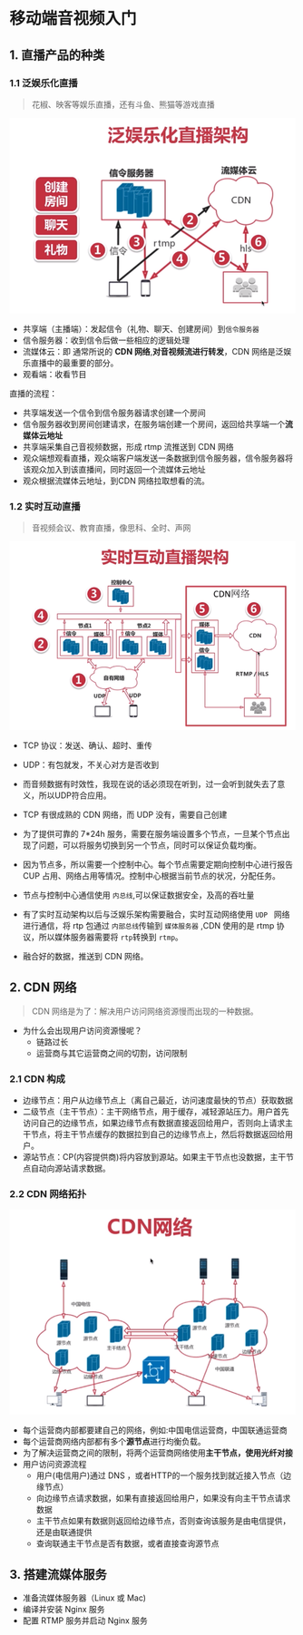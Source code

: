 # 移动端音视频入门

## 1. 直播产品的种类

### 1.1 泛娱乐化直播

> 花椒、映客等娱乐直播，还有斗鱼、熊猫等游戏直播

<img src="assets/1.1 泛娱乐化直播架构.png" style="zoom:75%;" />

- 共享端（主播端）：发起信令（礼物、聊天、创建房间）到`信令服务器`
- 信令服务器：收到信令后做一些相应的逻辑处理
- 流媒体云：即 通常所说的 **CDN 网络**,**对音视频流进行转发**，CDN 网络是泛娱乐直播中的最重要的部分。
- 观看端：收看节目

直播的流程：

- 共享端发送一个信令到信令服务器请求创建一个房间
- 信令服务器收到房间创建请求，在服务端创建一个房间，返回给共享端一个**流媒体云地址**
- 共享端采集自己音视频数据，形成 rtmp 流推送到 CDN 网络
- 观众端想观看直播，观众端客户端发送一条数据到信令服务器，信令服务器将该观众加入到该直播间，同时返回一个流媒体云地址
- 观众根据流媒体云地址，到CDN 网络拉取想看的流。

### 1.2 实时互动直播

> 音视频会议、教育直播，像思科、全时、声网

<img src="assets/1.2 实时互动直播架构.png" style="zoom:75%;" />

- TCP 协议：发送、确认、超时、重传

- UDP：有包就发，不关心对方是否收到

- 而音频数据有时效性，我现在说的话必须现在听到，过一会听到就失去了意义，所以UDP符合应用。

- TCP 有很成熟的 CDN 网络，而 UDP 没有，需要自己创建
- 为了提供可靠的 7*24h 服务，需要在服务端设置多个节点，一旦某个节点出现了问题，可以将服务切换到另一个节点，同时可以保证负载均衡。
- 因为节点多，所以需要一个控制中心。每个节点需要定期向控制中心进行报告 CUP 占用、网络占用等情况。控制中心根据当前节点的状况，分配任务。
- 节点与控制中心通信使用 `内总线`,可以保证数据安全，及高的吞吐量
- 有了实时互动架构以后与泛娱乐架构需要融合，实时互动网络使用 `UDP ` 网络进行通信，将 rtp 包通过 `内部总线`传输到 `媒体服务器` ,CDN 使用的是 rtmp 协议，所以媒体服务器需要将 `rtp`转换到 `rtmp`。
- 融合好的数据，推送到 CDN 网络。

## 2. CDN 网络

> CDN 网络是为了：解决用户访问网络资源慢而出现的一种数据。

- 为什么会出现用户访问资源慢呢？
    - 链路过长
    - 运营商与其它运营商之间的切割，访问限制

### 2.1 CDN 构成

- 边缘节点：用户从边缘节点上（离自己最近，访问速度最快的节点）获取数据
- 二级节点（主干节点）：主干网络节点，用于缓存，减轻源站压力。用户首先访问自己的边缘节点，如果边缘节点有数据直接返回给用户，否则向上请求主干节点，将主干节点缓存的数据拉到自己的边缘节点上，然后将数据返回给用户。
- 源站节点：CP(内容提供商)将内容放到源站。如果主干节点也没数据，主干节点自动向源站请求数据。

### 2.2 CDN 网络拓扑

<img src="assets/2.2 CDN网络拓扑.png" style="zoom:75%;" />

- 每个运营商内部都要建自己的网络，例如:中国电信运营商，中国联通运营商
- 每个运营商网络内部都有多个**源节点**进行均衡负载。
- 为了解决运营商之间的限制，将两个运营商网络使用**主干节点，使用光纤对接**
- 用户访问资源流程
    - 用户(电信用户)通过 DNS ，或者HTTP的一个服务找到就近接入节点（边缘节点）
    - 向边缘节点请求数据，如果有直接返回给用户，如果没有向主干节点请求数据
    - 主干节点如果有数据则返回给边缘节点，否则查询该服务是由电信提供，还是由联通提供
    - 查询联通主干节点是否有数据，或者直接查询源节点

## 3. 搭建流媒体服务

- 准备流媒体服务器（Linux 或 Mac)
- 编译并安装 Nginx 服务
- 配置 RTMP 服务并启动 Nginx 服务